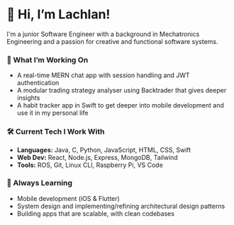 # 👋 Hi, I’m Lachlan!

I'm a junior Software Engineer with a background in Mechatronics Engineering and a passion for creative and functional software systems.

### 🚀 What I’m Working On
- A real-time MERN chat app with session handling and JWT authentication
- A modular trading strategy analyser using Backtrader that gives deeper insights
- A habit tracker app in Swift to get deeper into mobile development and use it in my personal life

### 🛠️ Current Tech I Work With
- **Languages:** Java, C, Python, JavaScript, HTML, CSS, Swift  
- **Web Dev:** React, Node.js, Express, MongoDB, Tailwind  
- **Tools:** ROS, Git, Linux CLI, Raspberry Pi, VS Code  

### 🌱 Always Learning
- Mobile development (iOS & Flutter)
- System design and implementing/refining architectural design patterns
- Building apps that are scalable, with clean codebases
